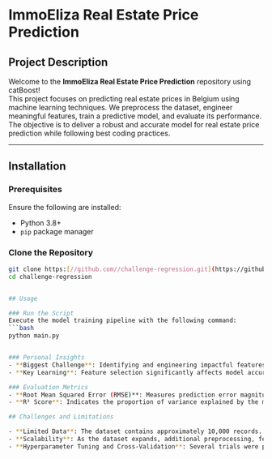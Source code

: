 # ImmoEliza Real Estate Price Prediction

## Project Description

Welcome to the **ImmoEliza Real Estate Price Prediction** repository using catBoost!  
This project focuses on predicting real estate prices in Belgium using machine learning techniques. We preprocess the dataset, engineer meaningful features, train a predictive model, and evaluate its performance. The objective is to deliver a robust and accurate model for real estate price prediction while following best coding practices.

---

## Installation

### Prerequisites

Ensure the following are installed:
- Python 3.8+
- `pip` package manager

### Clone the Repository
```bash
git clone https:[//github.com//challenge-regression.git](https://github.com/Mohammedhussingh/catBoost)
cd challenge-regression


## Usage

### Run the Script
Execute the model training pipeline with the following command:
```bash
python main.py


### Personal Insights
- **Biggest Challenge**: Identifying and engineering impactful features.
- **Key Learning**: Feature selection significantly affects model accuracy.

### Evaluation Metrics
- **Root Mean Squared Error (RMSE)**: Measures prediction error magnitude.
- **R² Score**: Indicates the proportion of variance explained by the model.

## Challenges and Limitations

- **Limited Data**: The dataset contains approximately 10,000 records. While this allows the model to achieve an acceptable R² and good RMSE, the accuracy and performance are expected to improve with a larger dataset.
- **Scalability**: As the dataset expands, additional preprocessing, feature engineering, and model adjustments may be necessary to maintain or improve the model’s performance.
- **Hyperparameter Tuning and Cross-Validation**: Several trials were performed, including hyperparameter tuning and cross-validation. These techniques helped improve model performance, but the results are still limited by the size of the dataset. More data would likely allow for better fine-tuning and generalization.

